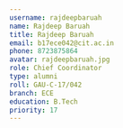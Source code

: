 ```yaml
---
username: rajdeepbaruah
name: Rajdeep Baruah
title: Rajdeep Baruah
email: b17ece042@cit.ac.in
phone: 8723875864
avatar: rajdeepbaruah.jpg
role: Chief Coordinator
type: alumni
roll: GAU-C-17/042
branch: ECE
education: B.Tech
priority: 17
---
```

